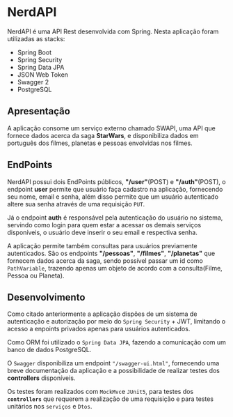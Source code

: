 # NerdAPI
NerdAPI é uma API Rest desenvolvida com Spring. Nesta aplicação foram utilizadas as stacks:
- Spring Boot
- Spring Security
- Spring Data JPA
- JSON Web Token
- Swagger 2
- PostgreSQL
## Apresentação
A aplicação consome um serviço externo chamado SWAPI, uma API que fornece dados acerca da saga **StarWars**, e disponibiliza dados em português dos filmes, planetas e pessoas envolvidas nos filmes.

## EndPoints
NerdAPI possui dois EndPoints públicos, **"/user"**(POST) e **"/auth"**(POST), o endpoint **user** permite que usuário faça cadastro na aplicação, fornecendo seu nome, email e senha, além disso permite que um usuário autenticado altere sua senha através de uma requisição `PUT`.

Já o endpoint **auth** é responsável pela autenticação do usuário no sistema, servindo como login para quem estar a acessar os demais serviços disponíveis, o usuário deve inserir o seu email e respectiva senha.

A aplicação permite também consultas para usuários previamente autenticados. São os endpoints **"/pessoas"**,  **"/filmes"**,  **"/planetas"** que fornecem dados acerca da saga, sendo possível passar um id como `PathVariable`, trazendo apenas um objeto de acordo com a consulta(Filme, Pessoa ou Planeta).

## Desenvolvimento
Como citado anteriormente a aplicação dispões de um sistema de autenticação e autorização por meio do `Spring Security` + JWT, limitando o acesso a enpoints privados apenas para usuários autenticados.

Como ORM foi utilizado o `Spring Data JPA`, fazendo a comunicação com um banco de dados PostgreSQL.

O `Swagger` disponibiliza um endpoint `"/swagger-ui.html"`, fornecendo uma breve documentação da aplicação e a possibilidade de realizar testes dos **controllers** disponíveis.

Os testes foram realizados com `MockMvc`e `JUnit5`, para testes dos **`controllers`** que requerem a realização de uma requisição e para testes unitários nos `serviços` e `Dtos`.
